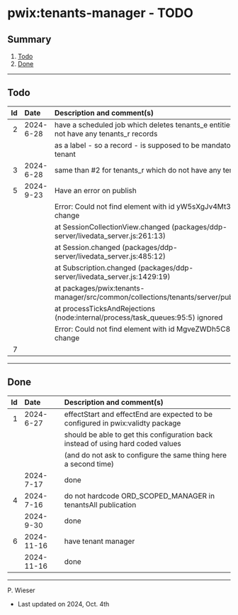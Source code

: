 # pwix:tenants-manager - TODO

## Summary

1. [Todo](#todo)
2. [Done](#done)

---
## Todo

|   Id | Date       | Description and comment(s) |
| ---: | :---       | :---                       |
|    2 | 2024- 6-28 | have a scheduled job which deletes tenants_e entities which do not have any tenants_r records |
|      |            | as a label - so a record - is supposed to be mandatory to save a tenant |
|    3 | 2024- 6-28 | same than #2 for tenants_r which do not have any tenants_e |
|    5 | 2024- 9-23 | Have an error on publish |
|      |            | Error: Could not find element with id yW5sXgJv4Mt3o8BAh to change
|      |            |   at SessionCollectionView.changed (packages/ddp-server/livedata_server.js:261:13)
|      |            |   at Session.changed (packages/ddp-server/livedata_server.js:485:12)
|      |            |   at Subscription.changed (packages/ddp-server/livedata_server.js:1429:19)
|      |            |   at packages/pwix:tenants-manager/src/common/collections/tenants/server/publish.js:81:30
|      |            |   at processTicksAndRejections (node:internal/process/task_queues:95:5) ignored
|      |            |   Error: Could not find element with id MgveZWDh5C8Mbsgvr to change
|    7 |  |  |

---
## Done

|   Id | Date       | Description and comment(s) |
| ---: | :---       | :---                       |
|    1 | 2024- 6-27 | effectStart and effectEnd are expected to be configured in pwix:validty package |
|      |            | should be able to get this configuration back instead of using hard coded values |
|      |            | (and do not ask to configure the same thing here a second time) |
|      | 2024- 7-17 | done |
|    4 | 2024- 7-16 | do not hardcode ORD_SCOPED_MANAGER in tenantsAll publication |
|      | 2024- 9-30 | done |
|    6 | 2024-11-16 | have tenant manager |
|      | 2024-11-16 | done |

---
P. Wieser
- Last updated on 2024, Oct. 4th
